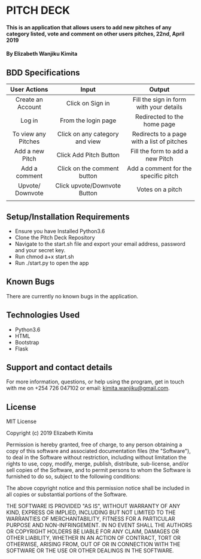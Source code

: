 # PITCH DECK

#### This is an application that allows users to add new pitches of any category listed, vote and comment on other users pitches, 22nd, April 2019

#### By **Elizabeth Wanjiku Kimita**

## BDD Specifications

| User Actions             |       Input                       |            Output                           |
| :---------------------:  |   :--------------------------:    |  :---------------------------------------:  |
| Create an Account        |   Click on Sign in                | Fill the sign in form with your details     |
| Log in                   |   From the login page             | Redirected to the home page                 |
| To view any Pitches      |   Click on any category and view  | Redirects to a page with a list of pitches  |
| Add a new Pitch          |   Click Add Pitch Button          | Fill the form to add a new Pitch            |
| Add a comment            |   Click on the comment button     | Add a comment for the specific pitch        |
| Upvote/ Downvote         |   Click upvote/Downvote Button    | Votes on a pitch                            |
|                          |                                   |                                             |


## Setup/Installation Requirements
* Ensure you have Installed Python3.6
* Clone the Pitch Deck Repository
* Navigate to the start.sh file and export your email address, password and your secret key.
* Run chmod a+x start.sh
* Run ./start.py to open the app


## Known Bugs
There are currently no known bugs in the application.

## Technologies Used
* Python3.6
* HTML
* Bootstrap
* Flask

## Support and contact details
For more information, questions, or help using the program, get in touch with me on +254 726 047102 or email: kimita.wanjiku@gmail.com.

## License

MIT License

Copyright (c) 2019 Elizabeth Kimita

Permission is hereby granted, free of charge, to any person obtaining a copy of this software and associated documentation files (the "Software"), to deal in the Software without restriction, including without limitation the rights to use, copy, modify, merge, publish, distribute, sub-license, and/or sell copies of the Software, and to permit persons to whom the Software is furnished to do so, subject to the following conditions:

The above copyright notice and this permission notice shall be included in all copies or substantial portions of the Software.

THE SOFTWARE IS PROVIDED "AS IS", WITHOUT WARRANTY OF ANY KIND, EXPRESS OR IMPLIED, INCLUDING BUT NOT LIMITED TO THE WARRANTIES OF MERCHANTABILITY, FITNESS FOR A PARTICULAR PURPOSE AND NON-INFRINGEMENT. IN NO EVENT SHALL THE AUTHORS OR COPYRIGHT HOLDERS BE LIABLE FOR ANY CLAIM, DAMAGES OR OTHER LIABILITY, WHETHER IN AN ACTION OF CONTRACT, TORT OR OTHERWISE, ARISING FROM, OUT OF OR IN CONNECTION WITH THE SOFTWARE OR THE USE OR OTHER DEALINGS IN THE SOFTWARE.
  